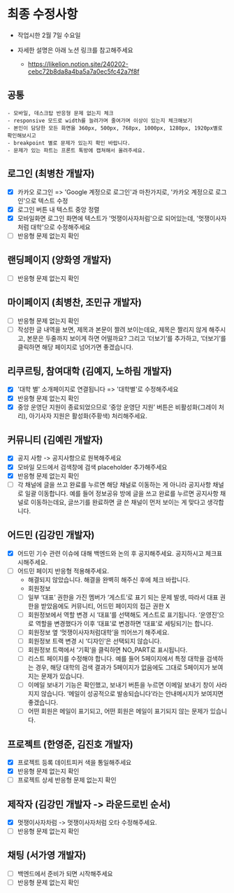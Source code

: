 # 최종 수정사항

-   작업시한 2월 7일 수요일

-   자세한 설명은 아래 노션 링크를 참고해주세요
    -   https://likelion.notion.site/240202-cebc72b8da8a4ba5a7a0ec5fc42a7f8f

## 공통

    - 모바일, 데스크탑 반응형 문제 없는지 체크
    - responsive 모드로 width를 늘려가며 줄여가며 이상이 있는지 체크해보기
    - 본인이 담당한 모든 화면을 360px, 500px, 768px, 1000px, 1280px, 1920px별로 확인해보시고
    - breakpoint 별로 문제가 있는지 확인 바랍니다.
    - 문제가 있는 파트는 프론트 톡방에 캡쳐해서 올려주세요.

## 로그인 (최병찬 개발자)

-   [x] 카카오 로그인 => 'Google 계정으로 로그인'과 마찬가지로, '카카오 계정으로 로그인'으로 텍스트 수정
-   [x] 로그인 버튼 내 텍스트 중앙 정렬
-   [x] 모바일화면 로그인 화면에 텍스트가 '멋쟁이사자처럼'으로 되어있는데, '멋쟁이사자처럼 대학'으로 수정해주세요
-   [ ] 반응형 문제 없는지 확인

## 랜딩페이지 (양화영 개발자)

-   [ ] 반응형 문제 없는지 확인

## 마이페이지 (최병찬, 조민규 개발자)

-   [ ] 반응형 문제 없는지 확인
-   [ ] 작성한 글 내역을 보면, 제목과 본문이 짤려 보이는데요, 제목은 짤리지 않게 해주시고, 본문은 두줄까지 보이게 하면 어떨까요? 그리고 ‘더보기’를 추가하고, ‘더보기’를 클릭하면 해당 페이지로 넘어가면 좋겠습니다.

## 리쿠르팅, 참여대학 (김예지, 노하림 개발자)

-   [x] '대학 별' 소개페이지로 연결됩니다 => '대학별'로 수정해주세요
-   [x] 반응형 문제 없는지 확인
-   [x] 중앙 운영단 지원이 종료되었으므로 ‘중앙 운영단 지원’ 버튼은 비활성화(그레이 처리), 아기사자 지원은 활성화(주황색) 처리해주세요.

## 커뮤니티 (김예린 개발자)

-   [x] 공지 사항 -> 공지사항으로 원복해주세요
-   [x] 모바일 모드에서 검색창에 검색 placeholder 추가해주세요
-   [x] 반응형 문제 없는지 확인
-   [ ] 각 채널에 글을 쓰고 완료를 누르면 해당 채널로 이동하는 게 아니라 공지사항 채널로 일괄 이동합니다.
        예를 들어 정보공유 방에 글을 쓰고 완료를 누르면 공지사항 채널로 이동하는데요, 글쓰기를 완료하면 글 쓴 채널이 먼저 보이는 게 맞다고 생각합니다.

## 어드민 (김강민 개발자)

-   [x] 어드민 기수 관련 이슈에 대해 백엔드와 논의 후 공지해주세요. 공지하시고 체크표시해주세요.
-   [ ] 어드민 페이지 반응형 적용해주세요.
    -   해결되지 않았습니다. 해결을 완벽히 해주신 후에 체크 바랍니다.
    -   회원정보
    -   [ ] 일부 ‘대표’ 권한을 가진 멤버가 ‘게스트’로 표기 되는 문제 발생, 따라서 대표 권한을 받았음에도 커뮤니티, 어드민 페이지의 접근 권한 X
    -   [ ] 회원정보에서 역할 변경 시 ‘대표’를 선택해도 게스트로 표기됩니다. ‘운영진’으로 역할을 변경했다가 이후 ‘대표’로 변경하면 ‘대표’로 세팅되기는 합니다.
    -   [ ] 회원정보 옆 ‘멋쟁이사자처럼대학’을 띄어쓰기 해주세요.
    -   [ ] 회원정보 트랙 변경 시 ‘디자인’은 선택되지 않습니다.
    -   [ ] 회원정보 트랙에서 ‘기획’을 클릭하면 NO_PART로 표시됩니다.
    -   [ ] 리스트 페이지를 수정해야 합니다. 예를 들어 5페이지에서 특정 대학을 검색하는 경우, 해당 대학의 검색 결과가 5페이지가 없음에도 그대로 5페이지가 보여지는 문제가 있습니다.
    -   [ ] 이메일 보내기 기능은 확인했고, 보내기 버튼을 누르면 이메일 보내기 창이 사라지지 않습니다. ‘메일이 성공적으로 발송되습니다’라는 안내메시지가 보여지면 좋겠습니다.
    -   [ ] 어떤 회원은 메일이 표기되고, 어떤 회원은 메일이 표기되지 않는 문제가 있습니다.

## 프로젝트 (한영준, 김진호 개발자)

-   [x] 프로젝트 등록 데이트피커 색을 통일해주세요
-   [x] 반응형 문제 없는지 확인
-   [ ] 프로젝트 상세 반응형 문제 없는지 확인

## 제작자 (김강민 개발자 -> 라운드로빈 순서)

-   [x] 멋쟁이사자차럼 -> 멋쟁이사자처럼 오타 수정해주세요.
-   [ ] 반응형 문제 없는지 확인

## 채팅 (서가영 개발자)

-   [ ] 백엔드에서 준비가 되면 시작해주세요
-   [ ] 반응형 문제 없는지 확인
